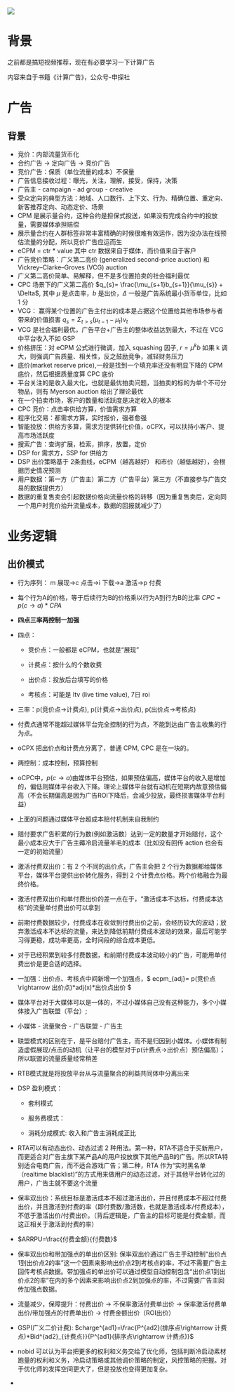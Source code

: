# ![](https://images.pexels.com/photos/208321/pexels-photo-208321.jpeg)

# 背景

之前都是搞短视频推荐，现在有必要学习一下计算广告

内容来自于书籍《计算广告》，公众号-申探社

# 广告

## 背景

- 竞价：内部流量货币化
- 合约广告 -> 定向广告 -> 竞价广告
- 竞价广告：保质（单位流量的成本）不保量
- 广告信息接收过程：曝光，关注，理解，接受，保持，决策
- 广告主 - campaign - ad group - creative
- 受众定向的典型方法：地域、人口数行、上下文、行为、精确位置、重定向、新客推荐定向、动态定价、场景
- CPM 是展示量合约，这种合约是担保式投送，如果没有完成合约中的投放量，需要媒体承担赔偿
- 展示量合约在人群标签非常丰富精确的时候很难有效运作，因为没办法在线预估流量的分配，所以竞价广告应运而生
- eCPM = ctr * value 其中 ctr 数据来自于媒体，而价值来自于客户
- 广告竞价策略：广义第二高价 (generalized second-price auction) 和 Vickrey–Clarke–Groves (VCG) auction
- 广义第二高价简单、易解释，但不是多位置拍卖的社会福利最优
- CPC 场景下的广义第二高价 $q_{s}= \frac{\mu_{s+1}b_{s+1}}{\mu_{s}} + \Delta$, 其中 $\mu$ 是点击率，$b$ 是出价，$\Delta$ 一般是广告系统最小货币单位，比如 1 分
- VCG： 赢得某个位置的广告主付出的成本是占据这个位置给其他市场参与者带来的价值损害 $q_{s} = \Sigma_{t>s}^{} (\mu_{t-1} - \mu_{t})v_{t}$
- VCG 是社会福利最优，广告平台+广告主的整体收益达到最大，不过在 VCG 中平台收入不如 GSP
- 价格挤压：对 eCPM 公式进行微调，加入 squashing 因子, $r=\mu^{k}b$ 如果 k 调大，则强调广告质量、相关性，反之鼓励竞争，减轻财务压力
- 底价(market reserve price),一般是找到一个填充率还没有明显下降的 CPM 底价，然后根据质量度算 CPC 底价
- 平台关注的是收入最大化，也就是最优拍卖问题，当拍卖的标的为单个不可分物品，则有 Myerson auction 给出了理论最优
- 在一个拍卖市场，客户的数量和活跃度是决定收入的根本
- CPC 竞价：点击率供给方算，价值需求方算
- 程序化交易：都需求方算，实时报价，强者愈强
- 智能投放：供给方多算，需求方提供转化价值，oCPX，可以扶持小客户、提高市场活跃度
- 搜索广告：查询扩展，检索，排序，放置，定价
- DSP for 需求方，SSP for 供给方
- DSP 出价策略基于 2条曲线，eCPM（越高越好） 和市价（越低越好），会根据历史情况预测
- 用户数据：第一方（广告主）第二方（广告平台）第三方（不直接参与广告交易的数据提供方）
- 数据的重复售卖会引起数据价格向流量价格的转移（因为重复售卖后，定向同一个用户时竞价抬升流量成本，数据的回报就减少了）

# 业务逻辑

## 出价模式

- 行为序列： m 展现->c 点击->i 下载->a 激活->p 付费

- 每个行为A的价格，等于后续行为B的价格乘以行为A到行为B的比率 $CPC=p(c\rightarrow a) *CPA$

- **四点三率两控制一加强**

- 四点：
  
  - 竞价点：一般都是 eCPM，也就是“展现”
  
  - 计费点：按什么的个数收费
  
  - 出价点：投放后台填写的价格
  
  - 考核点：可能是 ltv (live time value), 7日 roi

- 三率：p(竞价点->计费点), p(计费点->出价点), p(出价点->考核点)

- 付费点通常不能超过媒体平台完全控制的行为点，不能到达由广告主收集的行为点。

- oCPX 把出价点和计费点分离了，普通 CPM, CPC 是在一块的。

- 两控制：成本控制，预算控制

- oCPC中，$p(c\rightarrow a)$由媒体平台预估，如果预估偏高，媒体平台的收入是增加的，偏低则媒体平台收入下降。理论上媒体平台就有动机在短期内故意预估偏高（不会长期偏高是因为广告ROI下降后，会减少投放，最终损害媒体平台利益）

- 上面的问题通过媒体平台超成本赔付机制来自我制约

- 赔付要求广告积累的行为数(例如激活数）达到一定的数量才开始赔付，这个最小成本应大于广告主薅冷启流量羊毛的成本（比如没有回传 action 也会有一定的初始流量）

- 激活付费双出价：有 2 个不同的出价点，广告主会把 2 个行为数据都给媒体平台，媒体平台提供出价转化服务，得到 2 个计费点价格。两个价格融合为最终价格。

- 激活付费双出价和单付费出价的差一点在于，“激活成本不达标，付费成本达标”的流量单付费出价可以拿到

- 前期付费数据较少，付费成本在收敛到付费出价之前，会经历较大的波动；放弃激活成本不达标的流量，来达到降低前期付费成本波动的效果，最后可能学习得更稳，成功率更高，全时间段的综合成本更低。

- 对于已经积累到较多付费数据，和前期付费成本波动较小的广告，可能用单付费出价是更合适的选择。

- 一加强：出价点、考核点中间新增一个加强点，$ ecpm_{adj}= p(竞价点 \rightarrow 出价点)*adj(x)*出价点出价 $

- 媒体平台对于大媒体可以是一体的，不过小媒体自己没有这种能力，多个小媒体接入广告联盟（平台）; 

- 小媒体 - 流量聚合 - 广告联盟 - 广告主

- 联盟模式的区别在于，是平台赔付广告主，而不是归因到小媒体。小媒体有制造虚假展现/点击的动机（让平台的模型对于p(计费点->出价点）预估偏高）；所以联盟的流量质量经常稍差

- RTB模式就是将投放平台从与流量聚合的利益共同体中分离出来

- DSP 盈利模式：
  
  - 套利模式
  
  - 服务费模式：
  
  - 消耗分成模式: 收入和广告主消耗成正比

- RTA可以有动态出价、动态过滤 2 种用法。第一种，RTA不适合于买新用户，而更适合对广告主旗下某产品A的用户投放旗下其他产品B的广告。所以RTA特别适合电商广告，而不适合游戏广告；第二种，RTA 作为“实时黑名单（realtime blacklist)”的方式用来做用户的动态过滤，对于其他平台转化过的用户，广告主就不要这个流量

- 保率双出价：系统目标是激活成本不超过激活出价，并且付费成本不超过付费出价，并且激活到付费的率（即付费数/激活数，也就是激活成本/付费成本），不低于激活出价/付费出价。（背后逻辑是，广告主的目标可能是付费金额，而这正相关于激活到付费的率）

- $ARRPU=\frac{付费金额}{付费数}$ 

- 保率双出价和带加强点的单出价区别: 保率双出价通过广告主手动控制“出价点1到出价点2的率”这一个因素来影响出价点2到考核点的率，不过不需要广告主回传考核点数据。带加强点的单出价可以通过模型自动控制包含“出价点1到出价点2的率”在内的多个因素来影响出价点2到加强点的率，不过需要广告主回传加强点数据。

- 流量减少，保障提升：付费出价 -> 不保率激活付费单出价 -> 保率激活付费单出价/带加强点的付费单出价 -> 付费金额出价（ROI出价）

- GSP(广义二价计费): $charge^{ad1}=\frac{P^{ad2}(排序点\rightarrow 计费点)*Bid^{ad2}_{计费点}}{P^{ad1}(排序点\rightarrow 计费点)}$

- nobid 可以认为平台把更多的权利和义务交给了优化师，包括判断冷启动素材跑量的权利和义务，冷启动策略或其他调价策略的制定，风控策略的把握。对于优化师的发挥空间更大了，但是投放也变得更加复杂。

- 
